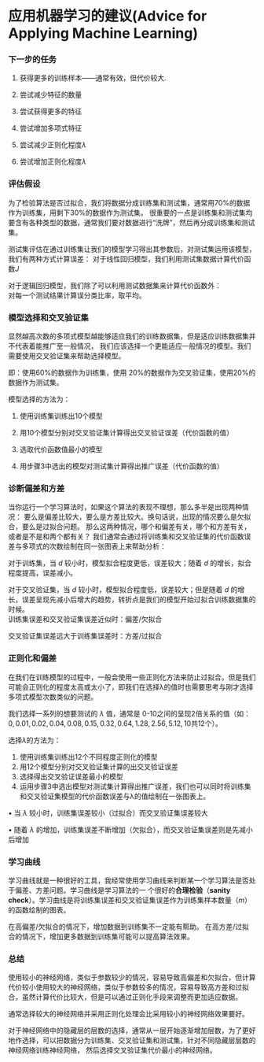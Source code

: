 # 应用机器学习的建议(Advice for Applying Machine Learning)
### 下一步的任务
1. 获得更多的训练样本——通常有效，但代价较大.

2. 尝试减少特征的数量

3. 尝试获得更多的特征

4. 尝试增加多项式特征

5. 尝试减少正则化程度$\lambda$

6. 尝试增加正则化程度$\lambda$

### 评估假设
为了检验算法是否过拟合，我们将数据分成训练集和测试集，通常用70%的数据作为训练集，用剩下30%的数据作为测试集。
很重要的一点是训练集和测试集均要含有各种类型的数据，通常我们要对数据进行“洗牌”，然后再分成训练集和测试集。

测试集评估在通过训练集让我们的模型学习得出其参数后，对测试集运用该模型，我们有两种方式计算误差：
对于线性回归模型，我们利用测试集数据计算代价函数$J$

对于逻辑回归模型，我们除了可以利用测试数据集来计算代价函数外：  
对每一个测试结果计算误分类比率，取平均。

### 模型选择和交叉验证集
显然越高次数的多项式模型越能够适应我们的训练数据集，但是适应训练数据集并不代表着能推广至一般情况，
我们应该选择一个更能适应一般情况的模型。我们需要使用交叉验证集来帮助选择模型。

即：使用60%的数据作为训练集，使用 20%的数据作为交叉验证集，使用20%的数据作为测试集。
  
模型选择的方法为：

1. 使用训练集训练出10个模型

2. 用10个模型分别对交叉验证集计算得出交叉验证误差（代价函数的值）

3. 选取代价函数值最小的模型

4. 用步骤3中选出的模型对测试集计算得出推广误差（代价函数的值）  

### 诊断偏差和方差
当你运行一个学习算法时，如果这个算法的表现不理想，那么多半是出现两种情况：
要么是偏差比较大，要么是方差比较大。换句话说，出现的情况要么是欠拟合，要么是过拟合问题。
那么这两种情况，哪个和偏差有关，哪个和方差有关，或者是不是和两个都有关？
我们通常会通过将训练集和交叉验证集的代价函数误差与多项式的次数绘制在同一张图表上来帮助分析：  


对于训练集，当 $d$ 较小时，模型拟合程度更低，误差较大；随着 $d$ 的增长，拟合程度提高，误差减小。

对于交叉验证集，当 $d$ 较小时，模型拟合程度低，误差较大；但是随着 $d$ 的增长，误差呈现先减小后增大的趋势，转折点是我们的模型开始过拟合训练数据集的时候。  
训练集误差和交叉验证集误差近似时：偏差/欠拟合

交叉验证集误差远大于训练集误差时：方差/过拟合

### 正则化和偏差
在我们在训练模型的过程中，一般会使用一些正则化方法来防止过拟合。但是我们可能会正则化的程度太高或太小了，即我们在选择λ的值时也需要思考与刚才选择多项式模型次数类似的问题。

  
我们选择一系列的想要测试的 $\lambda$ 值，通常是 0-10之间的呈现2倍关系的值（如：$0,0.01,0.02,0.04,0.08,0.15,0.32,0.64,1.28,2.56,5.12,10$共12个）。  

选择$\lambda$的方法为：  


1. 使用训练集训练出12个不同程度正则化的模型
2. 用12个模型分别对交叉验证集计算的出交叉验证误差
3. 选择得出交叉验证误差最小的模型
4. 运用步骤3中选出模型对测试集计算得出推广误差，我们也可以同时将训练集和交叉验证集模型的代价函数误差与λ的值绘制在一张图表上。

• 当 $\lambda$ 较小时，训练集误差较小（过拟合）而交叉验证集误差较大

• 随着 $\lambda$ 的增加，训练集误差不断增加（欠拟合），而交叉验证集误差则是先减小后增加  
### 学习曲线
学习曲线就是一种很好的工具，我经常使用学习曲线来判断某一个学习算法是否处于偏差、方差问题。学习曲线是学习算法的一
个很好的**合理检验**（**sanity check**）。学习曲线是将训练集误差和交叉验证集误差作为训练集样本数量（$m$）的函数绘制的图表。


在高偏差/欠拟合的情况下，增加数据到训练集不一定能有帮助。
在高方差/过拟合的情况下，增加更多数据到训练集可能可以提高算法效果。

### 总结
使用较小的神经网络，类似于参数较少的情况，容易导致高偏差和欠拟合，但计算代价较小使用较大的神经网络，类似于参数较多的情况，容易导致高方差和过拟合，虽然计算代价比较大，但是可以通过正则化手段来调整而更加适应数据。

通常选择较大的神经网络并采用正则化处理会比采用较小的神经网络效果要好。

对于神经网络中的隐藏层的层数的选择，通常从一层开始逐渐增加层数，为了更好地作选择，可以把数据分为训练集、交叉验证集和测试集，针对不同隐藏层层数的神经网络训练神经网络，
然后选择交叉验证集代价最小的神经网络。
